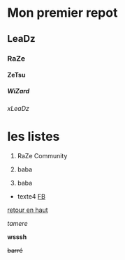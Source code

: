 <a name="top"></a>

# Mon premier repot

## LeaDz

### RaZe

#### ZeTsu

##### WiZard

###### xLeaDz

# les listes

1. RaZe Community

1. baba

1. baba

- texte4
  [FB](https://fr-fr.facebook.com/)

<a name="ancre"></a>

[retour en haut](#top)

_tamere_

**wsssh**

~~barré~~
